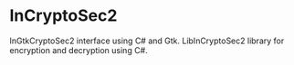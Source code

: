 # InCryptoSec2
InGtkCryptoSec2 interface using C# and Gtk.
LibInCryptoSec2 library for encryption and decryption using C#.
